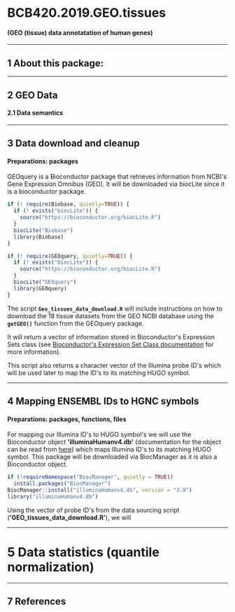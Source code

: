 # BCB420.2019.GEO.tissues
#### (GEO (tissue) data annotatation of human genes)

----

## 1 About this package:

----

## 2 GEO Data

#### 2.1 Data semantics

----

## 3 Data download and cleanup

#### Preparations: packages

GEOquery is a Bioconductor package that retrieves information from NCBI's Gene Expression Omnibus (GEO). It will be downloaded via biocLite since it is a bioconductor package. 

```R
if (! require(Biobase, quietly=TRUE)) {
  if (! exists("biocLite")) {
    source("https://bioconductor.org/biocLite.R")
  }
  biocLite("Biobase")
  library(Biobase)
}

if (! require(GEOquery, quietly=TRUE)) {
  if (! exists("biocLite")) {
    source("https://bioconductor.org/biocLite.R")
  }
  biocLite("GEOquery")
  library(GEOquery)
}
```

The script **`Geo_tissues_data_download.R`** will include instructions on how to download the 18 tissue datasets from the GEO NCBI database using the **`getGEO()`** function from the GEOquery package.

It will return a vector of information stored in Bioconductor's Expression Sets class (see [Bioconductor's Expression Set Class documentation](https://www.bioconductor.org/packages/3.7/bioc/vignettes/Biobase/inst/doc/ExpressionSetIntroduction.pdf) for more information). 

This script also returns a character vector of the Illumina probe ID's which will be used later to map the ID's to its matching HUGO symbol.

---- 

## 4 Mapping ENSEMBL IDs to HGNC symbols

#### Preparations: packages, functions, files

For mapping our Illumina ID's to HUGO symbol's we will use the Bioconductor object **'illuminaHumanv4.db'** (documentation for the object can be read from [here](http://bioconductor.org/packages/release/data/annotation/manuals/illuminaHumanv4.db/man/illuminaHumanv4.db.pdf)) which maps Illumina ID's to its matching HUGO symbol. This package will be downloaded via BiocManager as it is also a Bioconductor object. 
```R
if (!requireNamespace("BiocManager", quietly = TRUE))
  install.packages("BiocManager")
BiocManager::install("illuminaHumanv4.db", version = "3.8")
library("illuminaHumanv4.db")
```

Using the vector of probe ID's from the data sourcing script (**'GEO_tissues_data_download.R'**), we will 

---- 

# 5 Data statistics (quantile normalization)

----

## 7 References




